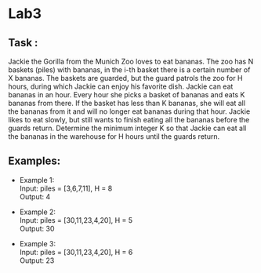 # Lab3
## Task :
 Jackie the Gorilla from the Munich Zoo loves to eat bananas. The zoo has N baskets (piles) with bananas, in the i-th basket there is a certain number of X bananas. The baskets are guarded, but the guard patrols the zoo for H hours, during which Jackie can enjoy his favorite dish.
Jackie can eat bananas in an hour. Every hour she picks a basket of bananas and eats K bananas from there. If the basket has less than K bananas, she will eat all the bananas from it and will no longer eat bananas during that hour.
Jackie likes to eat slowly, but still wants to finish eating all the bananas before the guards return.
Determine the minimum integer K so that Jackie can eat all the bananas in the warehouse for H hours until the guards return.
## Examples: 
- Example 1:<br />
Input: piles = [3,6,7,11],  H = 8 <br />
Output: 4


- Example 2:<br />
Input: piles = [30,11,23,4,20],  H = 5 <br />
Output: 30


- Example 3:<br />
Input: piles = [30,11,23,4,20],  H = 6 <br />
Output: 23
